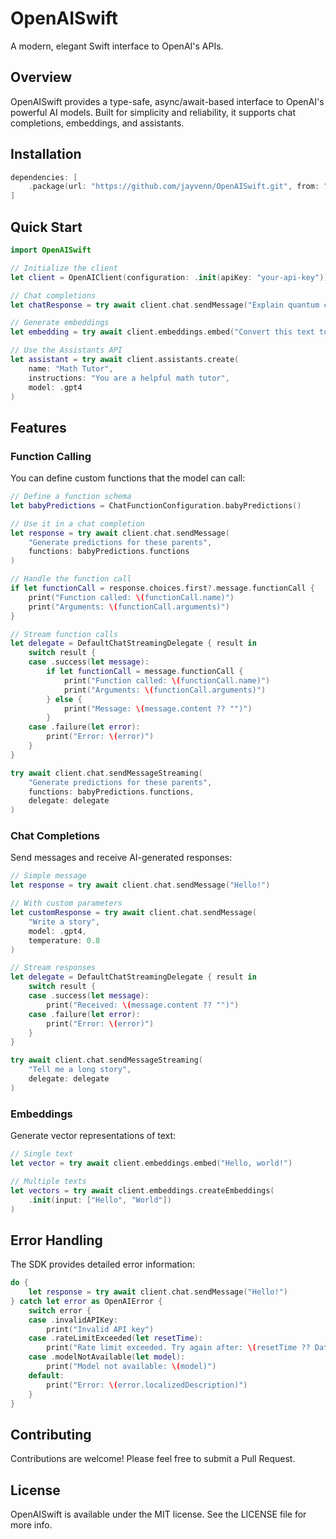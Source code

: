 # OpenAISwift

A modern, elegant Swift interface to OpenAI's APIs.

## Overview

OpenAISwift provides a type-safe, async/await-based interface to OpenAI's powerful AI models. Built for simplicity and reliability, it supports chat completions, embeddings, and assistants.

## Installation

```swift
dependencies: [
    .package(url: "https://github.com/jayvenn/OpenAISwift.git", from: "0.1.0-beta.1")
]
```

## Quick Start

```swift
import OpenAISwift

// Initialize the client
let client = OpenAIClient(configuration: .init(apiKey: "your-api-key"))

// Chat completions
let chatResponse = try await client.chat.sendMessage("Explain quantum computing in simple terms.")

// Generate embeddings
let embedding = try await client.embeddings.embed("Convert this text to a vector representation.")

// Use the Assistants API
let assistant = try await client.assistants.create(
    name: "Math Tutor",
    instructions: "You are a helpful math tutor",
    model: .gpt4
)
```

## Features

### Function Calling

You can define custom functions that the model can call:

```swift
// Define a function schema
let babyPredictions = ChatFunctionConfiguration.babyPredictions()

// Use it in a chat completion
let response = try await client.chat.sendMessage(
    "Generate predictions for these parents",
    functions: babyPredictions.functions
)

// Handle the function call
if let functionCall = response.choices.first?.message.functionCall {
    print("Function called: \(functionCall.name)")
    print("Arguments: \(functionCall.arguments)")
}

// Stream function calls
let delegate = DefaultChatStreamingDelegate { result in
    switch result {
    case .success(let message):
        if let functionCall = message.functionCall {
            print("Function called: \(functionCall.name)")
            print("Arguments: \(functionCall.arguments)")
        } else {
            print("Message: \(message.content ?? "")")
        }
    case .failure(let error):
        print("Error: \(error)")
    }
}

try await client.chat.sendMessageStreaming(
    "Generate predictions for these parents",
    functions: babyPredictions.functions,
    delegate: delegate
)
```

### Chat Completions

Send messages and receive AI-generated responses:

```swift
// Simple message
let response = try await client.chat.sendMessage("Hello!")

// With custom parameters
let customResponse = try await client.chat.sendMessage(
    "Write a story",
    model: .gpt4,
    temperature: 0.8
)

// Stream responses
let delegate = DefaultChatStreamingDelegate { result in
    switch result {
    case .success(let message):
        print("Received: \(message.content ?? "")")
    case .failure(let error):
        print("Error: \(error)")
    }
}

try await client.chat.sendMessageStreaming(
    "Tell me a long story",
    delegate: delegate
)
```

### Embeddings

Generate vector representations of text:

```swift
// Single text
let vector = try await client.embeddings.embed("Hello, world!")

// Multiple texts
let vectors = try await client.embeddings.createEmbeddings(
    .init(input: ["Hello", "World"])
)
```

## Error Handling

The SDK provides detailed error information:

```swift
do {
    let response = try await client.chat.sendMessage("Hello!")
} catch let error as OpenAIError {
    switch error {
    case .invalidAPIKey:
        print("Invalid API key")
    case .rateLimitExceeded(let resetTime):
        print("Rate limit exceeded. Try again after: \(resetTime ?? Date())")
    case .modelNotAvailable(let model):
        print("Model not available: \(model)")
    default:
        print("Error: \(error.localizedDescription)")
    }
}
```

## Contributing

Contributions are welcome! Please feel free to submit a Pull Request.

## License

OpenAISwift is available under the MIT license. See the LICENSE file for more info.
